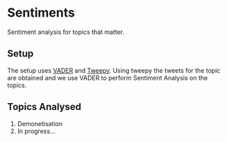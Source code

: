 # Sentiments
Sentiment analysis for topics that matter.

## Setup
The setup uses [VADER](https://github.com/cjhutto/vaderSentiment) and [Tweepy](https://github.com/tweepy/tweepy). Using tweepy
the tweets for the topic are obtained and we use VADER to perform Sentiment Analysis on the topics.

## Topics Analysed
1. Demonetisation
2. In progress...
